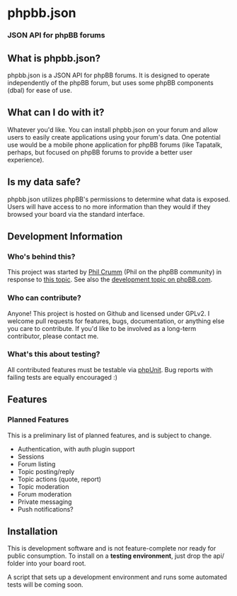# phpbb.json
### JSON API for phpBB forums

## What is phpbb.json?
phpbb.json is a JSON API for phpBB forums. It is designed to operate independently of the phpBB forum, but uses some phpBB components (dbal) for ease of use.

## What can I do with it?
Whatever you'd like. You can install phpbb.json on your forum and allow users to easily create applications using your forum's data. One potential use would be a mobile phone application for phpBB forums (like Tapatalk, perhaps, but focused on phpBB forums to provide a better user experience).

## Is my data safe?
phpbb.json utilizes phpBB's permissions to determine what data is exposed. Users will have access to no more information than they would if they browsed your board via the standard interface.

## Development Information
### Who's behind this?
This project was started by [Phil Crumm](http://github.com/pcrumm) (Phil on the phpBB community) in response to [this topic](http://www.phpbb.com/community/viewtopic.php?f=6&t=2156025). See also the [development topic on phpBB.com](http://www.phpbb.com/community/viewtopic.php?f=70&t=2157397).

### Who can contribute?
Anyone! This project is hosted on Github and licensed under GPLv2. I welcome pull requests for features, bugs, documentation, or anything else you care to contribute. If you'd like to be involved as a long-term contributor, please contact me.

### What's this about testing?
All contributed features must be testable via [phpUnit](http://phpunit.de/). Bug reports with failing tests are equally encouraged :)

## Features
### Planned Features
This is a preliminary list of planned features, and is subject to change.

* Authentication, with auth plugin support
* Sessions
* Forum listing
* Topic posting/reply
* Topic actions (quote, report)
* Topic moderation
* Forum moderation
* Private messaging
* Push notifications?

## Installation
This is development software and is not feature-complete nor ready for public consumption. To install on a **testing environment**, just drop the api/ folder into your board root.

A script that sets up a development environment and runs some automated tests will be coming soon.